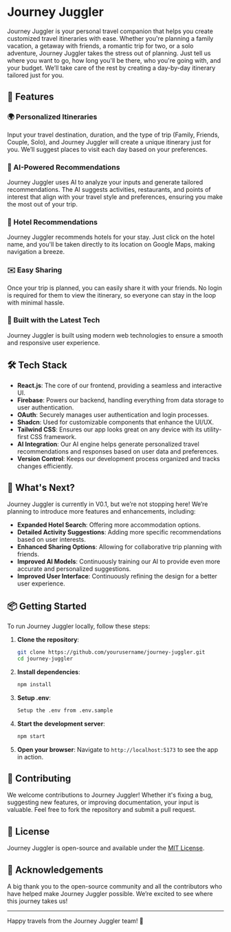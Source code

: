 # Journey Juggler

Journey Juggler is your personal travel companion that helps you create customized travel itineraries with ease. Whether you're planning a family vacation, a getaway with friends, a romantic trip for two, or a solo adventure, Journey Juggler takes the stress out of planning. Just tell us where you want to go, how long you'll be there, who you're going with, and your budget. We’ll take care of the rest by creating a day-by-day itinerary tailored just for you.

## 🎉 Features

### 🌍 Personalized Itineraries

Input your travel destination, duration, and the type of trip (Family, Friends, Couple, Solo), and Journey Juggler will create a unique itinerary just for you. We’ll suggest places to visit each day based on your preferences.

### 🧠 AI-Powered Recommendations

Journey Juggler uses AI to analyze your inputs and generate tailored recommendations. The AI suggests activities, restaurants, and points of interest that align with your travel style and preferences, ensuring you make the most out of your trip.

### 🏨 Hotel Recommendations

Journey Juggler recommends hotels for your stay. Just click on the hotel name, and you'll be taken directly to its location on Google Maps, making navigation a breeze.

### ✉️ Easy Sharing

Once your trip is planned, you can easily share it with your friends. No login is required for them to view the itinerary, so everyone can stay in the loop with minimal hassle.

### 🚀 Built with the Latest Tech

Journey Juggler is built using modern web technologies to ensure a smooth and responsive user experience.

## 🛠️ Tech Stack

- **React.js**: The core of our frontend, providing a seamless and interactive UI.
- **Firebase**: Powers our backend, handling everything from data storage to user authentication.
- **OAuth**: Securely manages user authentication and login processes.
- **Shadcn**: Used for customizable components that enhance the UI/UX.
- **Tailwind CSS**: Ensures our app looks great on any device with its utility-first CSS framework.
- **AI Integration**: Our AI engine helps generate personalized travel recommendations and responses based on user data and preferences.
- **Version Control**: Keeps our development process organized and tracks changes efficiently.

## 🚧 What's Next?

Journey Juggler is currently in V0.1, but we’re not stopping here! We’re planning to introduce more features and enhancements, including:

- **Expanded Hotel Search**: Offering more accommodation options.
- **Detailed Activity Suggestions**: Adding more specific recommendations based on user interests.
- **Enhanced Sharing Options**: Allowing for collaborative trip planning with friends.
- **Improved AI Models**: Continuously training our AI to provide even more accurate and personalized suggestions.
- **Improved User Interface**: Continuously refining the design for a better user experience.

## 📦 Getting Started

To run Journey Juggler locally, follow these steps:

1. **Clone the repository**:

   ```bash
   git clone https://github.com/yourusername/journey-juggler.git
   cd journey-juggler
   ```

2. **Install dependencies**:

   ```bash
   npm install
   ```

3. **Setup .env**:

   ```bash
   Setup the .env from .env.sample
   ```

4. **Start the development server**:

   ```bash
   npm start
   ```

5. **Open your browser**:
   Navigate to `http://localhost:5173` to see the app in action.

## 🤝 Contributing

We welcome contributions to Journey Juggler! Whether it's fixing a bug, suggesting new features, or improving documentation, your input is valuable. Feel free to fork the repository and submit a pull request.

## 📄 License

Journey Juggler is open-source and available under the [MIT License](LICENSE).

## 🙌 Acknowledgements

A big thank you to the open-source community and all the contributors who have helped make Journey Juggler possible. We’re excited to see where this journey takes us!

---

Happy travels from the Journey Juggler team! 🚀
